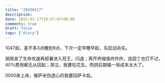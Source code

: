 ```yaml
---
title: "20250317"
description: 
date: 2025-03-17T10:47:07+08:00
comments: true
draft: false
tags: ["diary"]
---
```

1047起，差不多3点睡到9点，下次一定早睡早起，先启动舟先。

胡局宣了生命攻速再部署进入双王，闪退；再开坍缩值炸炸炸，连园丁也打不过，40%费用都无从回起；哭泣，我要吃花生。肉鸽后期输一局成本太大了。

0050来上床，被萨米伤透心的我要回萨卡兹。